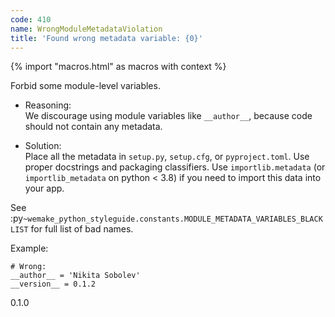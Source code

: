```yaml
---
code: 410
name: WrongModuleMetadataViolation
title: 'Found wrong metadata variable: {0}'
---
```


{% import "macros.html" as macros with context %}

Forbid some module-level variables.

  - Reasoning:  
    We discourage using module variables like `__author__`, because code
    should not contain any metadata.

  - Solution:  
    Place all the metadata in `setup.py`, `setup.cfg`, or
    `pyproject.toml`. Use proper docstrings and packaging classifiers.
    Use `importlib.metadata` (or `importlib_metadata` on python \< 3.8)
    if you need to import this data into your app.

See
:py`~wemake_python_styleguide.constants.MODULE_METADATA_VARIABLES_BLACKLIST`
for full list of bad names.

Example:

    # Wrong:
    __author__ = 'Nikita Sobolev'
    __version__ = 0.1.2

<div class="versionadded">

0.1.0

</div>